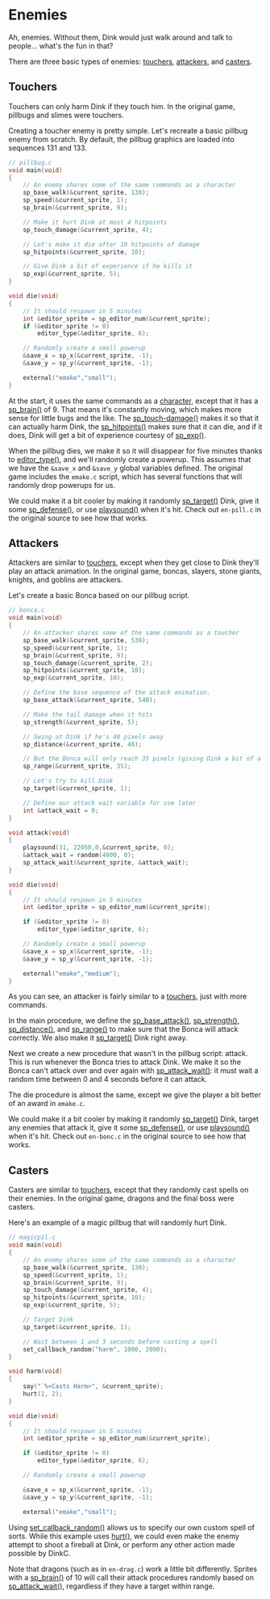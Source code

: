 # Enemies

Ah, enemies. Without them, Dink would just walk around and talk to people... what's the fun in that?

There are three basic types of enemies: [touchers](#touchers), [attackers](#attackers), and [casters](#casters).

## Touchers

Touchers can only harm Dink if they touch him. In the original game, pillbugs and slimes were touchers.

Creating a toucher enemy is pretty simple. Let's recreate a basic pillbug enemy from scratch. By default, the pillbug graphics are loaded into sequences 131 and 133.

```c
// pillbug.c
void main(void)
{
    // An enemy shares some of the same commands as a character
    sp_base_walk(&current_sprite, 130);
    sp_speed(&current_sprite, 1);
    sp_brain(&current_sprite, 9);

    // Make it hurt Dink at most 4 hitpoints
    sp_touch_damage(&current_sprite, 4);

    // Let's make it die after 10 hitpoints of damage
    sp_hitpoints(&current_sprite, 10);

    // Give Dink a bit of experience if he kills it
    sp_exp(&current_sprite, 5);
}

void die(void)
{
    // It should respawn in 5 minutes
    int &editor_sprite = sp_editor_num(&current_sprite);
    if (&editor_sprite != 0)
        editor_type(&editor_sprite, 6);

    // Randomly create a small powerup
    &save_x = sp_x(&current_sprite, -1);
    &save_y = sp_y(&current_sprite, -1);

    external("emake","small");
}
```

At the start, it uses the same commands as a [character](./npc.md), except that it has a [sp_brain()](../functions/sp-brain.md) of 9. That means it's constantly moving, which makes more sense for little bugs and the like. The [sp_touch-damage()](../functions/sp-touch-damage.md) makes it so that it can actually harm Dink, the [sp_hitpoints()](../functions/sp-hitpoints.md) makes sure that it can die, and if it does, Dink will get a bit of experience courtesy of [sp_exp()](../functions/sp-exp.md).

When the pillbug dies, we make it so it will disappear for five minutes thanks to [editor_type()](../functions/editor-type.md), and we'll randomly create a powerup. This assumes that we have the `&save_x` and `&save_y` global variables defined. The original game includes the `emake.c` script, which has several functions that will randomly drop powerups for us.

We could make it a bit cooler by making it randomly [sp_target()](../functions/sp-target.md) Dink, give it some [sp_defense()](../functions/sp-defense.md), or use [playsound()](../functions/playsound.md) when it's hit. Check out `en-pill.c` in the original source to see how that works.

## Attackers

Attackers are similar to [touchers](#touchers), except when they get close to Dink they'll play an attack animation. In the original game, boncas, slayers, stone giants, knights, and goblins are attackers.

Let's create a basic Bonca based on our pillbug script.

```c
// bonca.c
void main(void)
{
    // An attacker shares some of the same commands as a toucher
    sp_base_walk(&current_sprite, 530);
    sp_speed(&current_sprite, 1);
    sp_brain(&current_sprite, 9);
    sp_touch_damage(&current_sprite, 2);
    sp_hitpoints(&current_sprite, 10);
    sp_exp(&current_sprite, 10);

    // Define the base sequence of the attack animation.
    sp_base_attack(&current_sprite, 540);

    // Make the tail damage when it hits
    sp_strength(&current_sprite, 5);

    // Swing at Dink if he's 40 pixels away
    sp_distance(&current_sprite, 40);

    // But the Bonca will only reach 35 pixels (giving Dink a bit of a chance)
    sp_range(&current_sprite, 35);

    // Let's try to kill Dink
    sp_target(&current_sprite, 1);

    // Define our attack wait variable for use later
    int &attack_wait = 0;
}

void attack(void)
{
    playsound(31, 22050,0,&current_sprite, 0);
    &attack_wait = random(4000, 0);
    sp_attack_wait(&current_sprite, &attack_wait);
} 

void die(void)
{
    // It should respawn in 5 minutes
    int &editor_sprite = sp_editor_num(&current_sprite);

    if (&editor_sprite != 0)
        editor_type(&editor_sprite, 6);

    // Randomly create a small powerup
    &save_x = sp_x(&current_sprite, -1);
    &save_y = sp_y(&current_sprite, -1);

    external("emake","medium");
}
```

As you can see, an attacker is fairly similar to a [touchers](#touchers), just with more commands.

In the main procedure, we define the [sp_base_attack()](../functions/sp-base-attack.md), [sp_strength()](../functions/sp-strength.md), [sp_distance()](../functions/sp-distance.md), and [sp_range()](../functions/sp-range.md) to make sure that the Bonca will attack correctly. We also make it [sp_target()](../functions/sp-target.md) Dink right away.

Next we create a new procedure that wasn't in the pillbug script: attack. This is run whenever the Bonca tries to attack Dink. We make it so the Bonca can't attack over and over again with [sp_attack_wait()](../functions/sp-attack-wait.md): it must wait a random time between 0 and 4 seconds before it can attack.

The die procedure is almost the same, except we give the player a bit better of an award in `emake.c`.

We could make it a bit cooler by making it randomly [sp_target()](../functions/sp-target.md) Dink, target any enemies that attack it, give it some [sp_defense()](../functions/sp-defense.md), or use [playsound()](../functions/playsound.md) when it's hit. Check out `en-bonc.c` in the original source to see how that works.

## Casters

Casters are similar to [touchers](#touchers), except that they randomly cast spells on their enemies. In the original game, dragons and the final boss were casters.

Here's an example of a magic pillbug that will randomly hurt Dink.

```c
// magicpil.c
void main(void)
{
    // An enemy shares some of the same commands as a character
    sp_base_walk(&current_sprite, 130);
    sp_speed(&current_sprite, 1);
    sp_brain(&current_sprite, 9);
    sp_touch_damage(&current_sprite, 4);
    sp_hitpoints(&current_sprite, 10);
    sp_exp(&current_sprite, 5);

    // Target Dink
    sp_target(&current_sprite, 1);

    // Wait between 1 and 3 seconds before casting a spell
    set_callback_random("harm", 1000, 2000);
}

void harm(void)
{
    say("`%<Casts Harm>", &current_sprite);
    hurt(1, 2);
}

void die(void)
{
    // It should respawn in 5 minutes
    int &editor_sprite = sp_editor_num(&current_sprite);

    if (&editor_sprite != 0)
        editor_type(&editor_sprite, 6);

    // Randomly create a small powerup

    &save_x = sp_x(&current_sprite, -1);
    &save_y = sp_y(&current_sprite, -1);

    external("emake","small");
```

Using [set_callback_random()](../functions/set-callback-random.md) allows us to specify our own custom spell of sorts. While this example uses [hurt()](../functions/hurt.md), we could even make the enemy attempt to shoot a fireball at Dink, or perform any other action made possible by DinkC.

Note that dragons (such as in `en-drag.c`) work a little bit differently. Sprites with a [sp_brain()](../functions/sp-brain.md) of 10 will call their attack procedures randomly based on [sp_attack_wait()](../functions/sp-attack-wait.md), regardless if they have a target within range.
